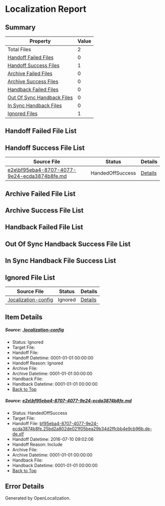# <a name='report-top'></a> Localization Report

## Summary
 Property | Value 
 -------- | ----- 
 Total Files | 2
[ Handoff Failed Files ](#handoff-failed-list)| 0
[ Handoff Success Files ](#handoff-success-list)| 1
[ Archive Failed Files ](#archive-failed-list)| 0
[ Archive Success Files ](#archive-success-list)| 0
[ Handback Failed Files ](#handback-failed-list)| 0
[ Out Of Sync Handback Files ](#outofsync-handback-success-list)| 0
[ In Sync Handback Files ](#insync-handback-success-list)| 0
[ Ignored Files ](#ignored-list)| 1

## <a name='handoff-failed-list'></a> Handoff Failed File List

## <a name='handoff-success-list'></a> Handoff Success File List
 Source File | Status | Details 
 ----------- | ------ | ------- 
 [e2e\bf95eba4-8707-4077-9e24-ecda3874b8fe.md](https://github.com/OpenLocalizationTestOrg/oltest/blob/b7b99c44390a4506c81dd45840c54e7b4d42e357/e2e/bf95eba4-8707-4077-9e24-ecda3874b8fe.md) | HandedOffSuccess | [Details](#407c2ce2ef41db05f2889a7608d529584a920e121)

## <a name='archive-failed-list'></a> Archive Failed File List

## <a name='archive-success-list'></a> Archive Success File List

## <a name='handback-failed-list'></a> Handback Failed File List

## <a name='outofsync-handback-success-list'></a> Out Of Sync Handback Success File List

## <a name='insync-handback-success-list'></a> In Sync Handback File Success List

## <a name='ignored-list'></a> Ignored File List
 Source File | Status | Details 
 ----------- | ------ | ------- 
 [.localization-config](https://github.com/OpenLocalizationTestOrg/oltest/blob/b7b99c44390a4506c81dd45840c54e7b4d42e357/.localization-config) | Ignored | [Details](#3d4f252ac210baf56311d7e97dcc2db10974dbd20)

## Item Details
##### <a name='3d4f252ac210baf56311d7e97dcc2db10974dbd20'></a> Source: [.localization-config](https://github.com/OpenLocalizationTestOrg/oltest/blob/b7b99c44390a4506c81dd45840c54e7b4d42e357/.localization-config)
* Status: Ignored
* Target File: 
* Handoff File: 
* Handoff Datetime: 0001-01-01 00:00:00
* Handoff Reason: Ignored
* Archive File: 
* Archive Datetime: 0001-01-01 00:00:00
* Handback File: 
* Handback Datetime: 0001-01-01 00:00:00
* [Back to Top](#report-top)

##### <a name='407c2ce2ef41db05f2889a7608d529584a920e121'></a> Source: [e2e\bf95eba4-8707-4077-9e24-ecda3874b8fe.md](https://github.com/OpenLocalizationTestOrg/oltest/blob/b7b99c44390a4506c81dd45840c54e7b4d42e357/e2e/bf95eba4-8707-4077-9e24-ecda3874b8fe.md)
* Status: HandedOffSuccess
* Target File: 
* Handoff File: [bf95eba4-8707-4077-9e24-ecda3874b8fe.25bd2a802de021f05bea29b34d2ffcbb4e9cb96b.de-de.xlf](https://github.com/OpenLocalizationTestOrg/olhandoff-e2e/blob/d547a72298b892d791dcab43e707e24889a6b0e2/ol-handoff/OpenLocalizationTestOrg/oltest-dede-fly/ci/ht/bf95eba4-8707-4077-9e24-ecda3874b8fe.25bd2a802de021f05bea29b34d2ffcbb4e9cb96b.de-de.xlf)
* Handoff Datetime: 2016-07-10 09:02:06
* Handoff Reason: Include
* Archive File: 
* Archive Datetime: 0001-01-01 00:00:00
* Handback File: 
* Handback Datetime: 0001-01-01 00:00:00
* [Back to Top](#report-top)


## Error Details

Generated by OpenLocalization.
